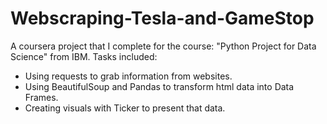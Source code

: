 # Webscraping-Tesla-and-GameStop
A coursera project that I complete for the course: "Python Project for Data Science" from IBM.
Tasks included:
- Using requests to grab information from websites.
- Using BeautifulSoup and Pandas to transform html data into Data Frames.
- Creating visuals with Ticker to present that data.
